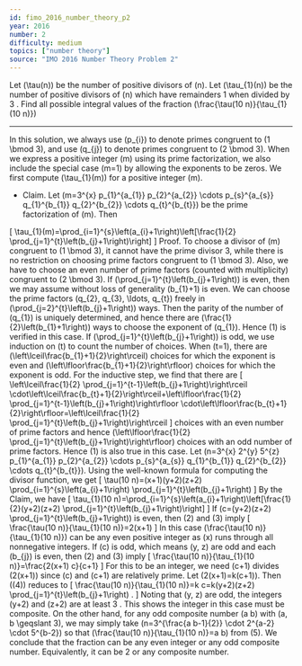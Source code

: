```yaml
---
id: fimo_2016_number_theory_p2
year: 2016
number: 2
difficulty: medium
topics: ["number theory"]
source: "IMO 2016 Number Theory Problem 2"
---
```


Let \(\tau(n)\) be the number of positive divisors of \(n\). Let \(\tau_{1}(n)\) be the number of positive divisors of \(n\) which have remainders 1 when divided by 3 . Find all possible integral values of the fraction \(\frac{\tau(10 n)}{\tau_{1}(10 n)}\)


---
In this solution, we always use \(p_{i}\) to denote primes congruent to \(1 \bmod 3\), and use \(q_{j}\) to denote primes congruent to \(2 \bmod 3\). When we express a positive integer \(m\) using its prime factorization, we also include the special case \(m=1\) by allowing the exponents to be zeros. We first compute \(\tau_{1}(m)\) for a positive integer \(m\).

*  Claim. Let \(m=3^{x} p_{1}^{a_{1}} p_{2}^{a_{2}} \cdots p_{s}^{a_{s}} q_{1}^{b_{1}} q_{2}^{b_{2}} \cdots q_{t}^{b_{t}}\) be the prime factorization of \(m\). Then

\[
\tau_{1}(m)=\prod_{i=1}^{s}\left(a_{i}+1\right)\left[\frac{1}{2} \prod_{j=1}^{t}\left(b_{j}+1\right)\right]
\]
Proof. To choose a divisor of \(m\) congruent to \(1 \bmod 3\), it cannot have the prime divisor 3, while there is no restriction on choosing prime factors congruent to \(1 \bmod 3\). Also, we have to choose an even number of prime factors (counted with multiplicity) congruent to \(2 \bmod 3\).
If \(\prod_{j=1}^{t}\left(b_{j}+1\right)\) is even, then we may assume without loss of generality \(b_{1}+1\) is even. We can choose the prime factors \(q_{2}, q_{3}, \ldots, q_{t}\) freely in \(\prod_{j=2}^{t}\left(b_{j}+1\right)\) ways. Then the parity of the number of \(q_{1}\) is uniquely determined, and hence there are \(\frac{1}{2}\left(b_{1}+1\right)\) ways to choose the exponent of \(q_{1}\). Hence (1) is verified in this case.
If \(\prod_{j=1}^{t}\left(b_{j}+1\right)\) is odd, we use induction on \(t\) to count the number of choices. When \(t=1\), there are \(\left\lceil\frac{b_{1}+1}{2}\right\rceil\) choices for which the exponent is even and \(\left\lfloor\frac{b_{1}+1}{2}\right\rfloor\) choices for which the exponent is odd. For the inductive step, we find that there are
\[
\left\lceil\frac{1}{2} \prod_{j=1}^{t-1}\left(b_{j}+1\right)\right\rceil \cdot\left\lceil\frac{b_{t}+1}{2}\right\rceil+\left\lfloor\frac{1}{2} \prod_{j=1}^{t-1}\left(b_{j}+1\right)\right\rfloor \cdot\left\lfloor\frac{b_{t}+1}{2}\right\rfloor=\left\lceil\frac{1}{2} \prod_{j=1}^{t}\left(b_{j}+1\right)\right\rceil
\]
choices with an even number of prime factors and hence \(\left\lfloor\frac{1}{2} \prod_{j=1}^{t}\left(b_{j}+1\right)\right\rfloor\) choices with an odd number of prime factors. Hence (1) is also true in this case.
Let \(n=3^{x} 2^{y} 5^{z} p_{1}^{a_{1}} p_{2}^{a_{2}} \cdots p_{s}^{a_{s}} q_{1}^{b_{1}} q_{2}^{b_{2}} \cdots q_{t}^{b_{t}}\). Using the well-known formula for computing the divisor function, we get
\[
\tau(10 n)=(x+1)(y+2)(z+2) \prod_{i=1}^{s}\left(a_{i}+1\right) \prod_{j=1}^{t}\left(b_{j}+1\right)
\]
By the Claim, we have
\[
\tau_{1}(10 n)=\prod_{i=1}^{s}\left(a_{i}+1\right)\left[\frac{1}{2}(y+2)(z+2) \prod_{j=1}^{t}\left(b_{j}+1\right)\right]
\]
If \(c=(y+2)(z+2) \prod_{j=1}^{t}\left(b_{j}+1\right)\) is even, then (2) and (3) imply
\[
\frac{\tau(10 n)}{\tau_{1}(10 n)}=2(x+1)
\]
In this case \(\frac{\tau(10 n)}{\tau_{1}(10 n)}\) can be any even positive integer as \(x\) runs through all nonnegative integers. If \(c\) is odd, which means \(y, z\) are odd and each \(b_{j}\) is even, then (2) and (3) imply
\[
\frac{\tau(10 n)}{\tau_{1}(10 n)}=\frac{2(x+1) c}{c+1}
\]
For this to be an integer, we need \(c+1\) divides \(2(x+1)\) since \(c\) and \(c+1\) are relatively prime. Let \(2(x+1)=k(c+1)\). Then \((4)\) reduces to
\[
\frac{\tau(10 n)}{\tau_{1}(10 n)}=k c=k(y+2)(z+2) \prod_{j=1}^{t}\left(b_{j}+1\right) .
\]
Noting that \(y, z\) are odd, the integers \(y+2\) and \(z+2\) are at least 3 . This shows the integer in this case must be composite. On the other hand, for any odd composite number \(a b\) with \(a, b \geqslant 3\), we may simply take \(n=3^{\frac{a b-1}{2}} \cdot 2^{a-2} \cdot 5^{b-2}\) so that \(\frac{\tau(10 n)}{\tau_{1}(10 n)}=a b\) from (5).
We conclude that the fraction can be any even integer or any odd composite number. Equivalently, it can be 2 or any composite number.
